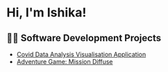 <h1>Hi, I'm Ishika!</h1>

<h2>👨‍💻 Software Development Projects</h2>

  - [Covid Data Analysis Visualisation Application](https://github.com/joshmadakor1/Algorithms-Practice)
  - [Adventure Game: Mission Diffuse](https://github.com/joshmadakor1/Algorithms-Practice)
<!--
**aroraishikaa/aroraishikaa** is a ✨ _special_ ✨ repository because its `README.md` (this file) appears on your GitHub profile.
